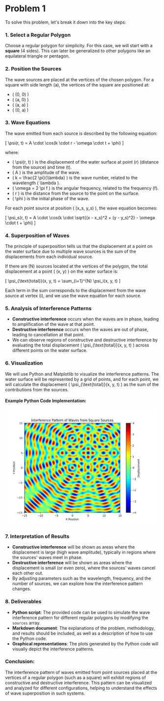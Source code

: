 # Problem 1

To solve this problem, let's break it down into the key steps:

### 1. **Select a Regular Polygon**
   Choose a regular polygon for simplicity. For this case, we will start with a **square** (4 sides). This can later be generalized to other polygons like an equilateral triangle or pentagon.

### 2. **Position the Sources**
   The wave sources are placed at the vertices of the chosen polygon. For a square with side length \(a\), the vertices of the square are positioned at:

   - \( (0, 0) \)
   - \( (a, 0) \)
   - \( (a, a) \)
   - \( (0, a) \)

### 3. **Wave Equations**
   The wave emitted from each source is described by the following equation:

   \[
   \psi(r, t) = A \cdot \cos(k \cdot r - \omega \cdot t + \phi)
   \]

   where:
   - \( \psi(r, t) \) is the displacement of the water surface at point \(r\) (distance from the source) and time \(t\).
   - \( A \) is the amplitude of the wave.
   - \( k = \frac{2 \pi}{\lambda} \) is the wave number, related to the wavelength \( \lambda \).
   - \( \omega = 2 \pi f \) is the angular frequency, related to the frequency \(f\).
   - \( r \) is the distance from the source to the point on the surface.
   - \( \phi \) is the initial phase of the wave.

   For each point source at position \( (x_s, y_s) \), the wave equation becomes:

   \[
   \psi_s(r, t) = A \cdot \cos(k \cdot \sqrt{(x - x_s)^2 + (y - y_s)^2} - \omega \cdot t + \phi)
   \]

### 4. **Superposition of Waves**
   The principle of superposition tells us that the displacement at a point on the water surface due to multiple wave sources is the sum of the displacements from each individual source.

   If there are \(N\) sources located at the vertices of the polygon, the total displacement at a point \( (x, y) \) on the water surface is:

   \[
   \psi_{\text{total}}(x, y, t) = \sum_{i=1}^{N} \psi_i(x, y, t)
   \]

   Each term in the sum corresponds to the displacement from the wave source at vertex \(i\), and we use the wave equation for each source.

### 5. **Analysis of Interference Patterns**
   - **Constructive interference** occurs when the waves are in phase, leading to amplification of the wave at that point.
   - **Destructive interference** occurs when the waves are out of phase, leading to cancellation at that point.
   - We can observe regions of constructive and destructive interference by evaluating the total displacement \( \psi_{\text{total}}(x, y, t) \) across different points on the water surface.

### 6. **Visualization**
   We will use Python and Matplotlib to visualize the interference patterns. The water surface will be represented by a grid of points, and for each point, we will calculate the displacement \( \psi_{\text{total}}(x, y, t) \) as the sum of the contributions from the sources.

   #### Example Python Code Implementation:

![payload Trajectory](../../_pics/wave.png)


### 7. **Interpretation of Results**
   - **Constructive interference** will be shown as areas where the displacement is large (high wave amplitude), typically in regions where the sources' waves meet in phase.
   - **Destructive interference** will be shown as areas where the displacement is small (or even zero), where the sources' waves cancel each other out.
   - By adjusting parameters such as the wavelength, frequency, and the number of sources, we can explore how the interference pattern changes.

### 8. **Deliverables**
   - **Python script**: The provided code can be used to simulate the wave interference pattern for different regular polygons by modifying the `sources` array.
   - **Markdown document**: The explanations of the problem, methodology, and results should be included, as well as a description of how to use the Python code.
   - **Graphical representations**: The plots generated by the Python code will visually depict the interference patterns.

### Conclusion:
   The interference pattern of waves emitted from point sources placed at the vertices of a regular polygon (such as a square) will exhibit regions of constructive and destructive interference. This pattern can be visualized and analyzed for different configurations, helping to understand the effects of wave superposition in such systems.

